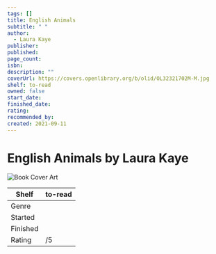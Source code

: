 ```yaml
---
tags: []
title: English Animals
subtitle: " "
author:
  - Laura Kaye
publisher: 
published: 
page_count: 
isbn: 
description: ""
coverUrl: https://covers.openlibrary.org/b/olid/OL32321702M-M.jpg
shelf: to-read
owned: false
start_date: 
finished_date: 
rating: 
recommended_by: 
created: 2021-09-11
---
```


# English Animals by Laura Kaye

![Book Cover Art](https://covers.openlibrary.org/b/olid/OL32321702M-M.jpg)

| Shelf | to-read |
| --- | --- |
| Genre |  |
| Started |  |
| Finished |  |
| Rating | /5 |

